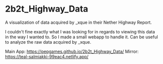 # 2b2t_Highway_Data
 A visualization of data acquired by _xque in their Nether Highway Report.
 
 I couldn't fine exactly what I was looking for in regards to viewing this data in the way I wanted to. So I made a small webapp to handle it. Can be useful to analyze the raw data acquired by _xque.

Main App: https://pepgames.github.io/2b2t_Highway_Data/
Mirror:   https://teal-salmiakki-99eac4.netlify.app/